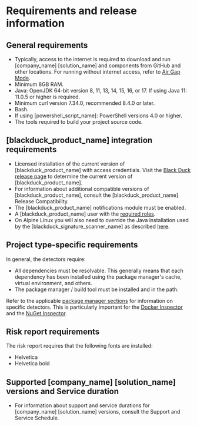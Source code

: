 # Requirements and release information

## General requirements

* Typically, access to the internet is required to download and run [company_name] [solution_name] and components from GitHub and other locations. For running without internet access,
refer to [Air Gap Mode](../downloadingandinstalling/airgap.md).
* Minimum 8GB RAM.
* Java: OpenJDK 64-bit version 8, 11, 13, 14, 15, 16, or 17. If using Java 11: 11.0.5 or higher is required.
* Minimum curl version 7.34.0, recommended 8.4.0 or later.
* Bash.
* If using [powershell_script_name]: PowerShell versions 4.0 or higher.
* The tools required to build your project source code.

## [blackduck_product_name] integration requirements

* Licensed installation of the current version of [blackduck_product_name] with access credentials.
Visit the [Black Duck release page](https://github.com/blackducksoftware/hub/releases) to determine the current version of [blackduck_product_name].
* For information about additional compatible versions of [blackduck_product_name], consult the
<xref href="Black-Duck-Release-Compatibility.dita" scope="peer"> [blackduck_product_name] Release Compatibility.<data name="facets" value="pubname=blackduck-compatibility"/>
* The [blackduck_product_name] notifications module must be enabled.
* A [blackduck_product_name] user with the [required roles](usersandroles.md).
* On Alpine Linux you will also need to override the Java installation used by the [blackduck_signature_scanner_name] as
described [here](../troubleshooting/solutions.md#black-duck-signature-scanner-fails-on-alpine-linux).

## Project type-specific requirements

In general, the detectors require:

* All dependencies must be resolvable. This generally means that each dependency has been installed using the package manager's cache, virtual environment, and others.
* The package manager / build tool must be installed and in the path.

Refer to the applicable [package manager sections](../packagemgrs/overview.md) for information on specific detectors. This is particularly important for the [Docker Inspector](../packagemgrs/docker/intro.md) and the [NuGet Inspector](../packagemgrs/nuget.md).

## Risk report requirements

The risk report requires that the following fonts are installed:

* Helvetica
* Helvetica bold

## Supported [company_name] [solution_name] versions and Service duration

* For information about support and service durations for [company_name] [solution_name] versions, consult the
<xref href="Support-and-Service-Schedule.dita" scope="peer"> Support and Service Schedule.<data name="facets" value="pubname=blackduck-compatibility"/>
